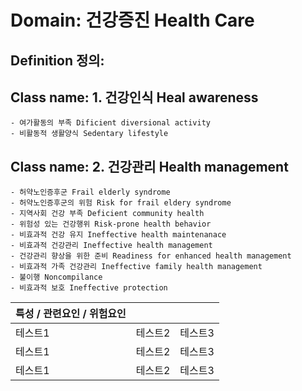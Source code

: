 # Domain: 건강증진 Health Care

## Definition 정의: 

## Class name: 1. 건강인식 Heal awareness
> 
    - 여가활동의 부족 Dificient diversional activity
    - 비활동적 생활양식 Sedentary lifestyle

## Class name: 2. 건강관리 Health management
> 
    - 허약노인증후군 Frail elderly syndrome
    - 허약노인증후군의 위험 Risk for frail eldery syndrome
    - 지역사회 건강 부족 Deficient community health
    - 위험성 있는 건강행위 Risk-prone health behavior
    - 비효과적 건강 유지 Ineffective health maintenanace
    - 비효과적 건강관리 Ineffective health management
    - 건강관리 향상을 위한 준비 Readiness for enhanced health management
    - 비효과적 가족 건강관리 Ineffective family health management
    - 불이행 Noncompilance
    - 비효과적 보호 Ineffective protection


|특성 / 관련요인 / 위험요인 |||
|------|-----|-----|
|테스트1|테스트2|테스트3|
|테스트1|테스트2|테스트3|
|테스트1|테스트2|테스트3|
